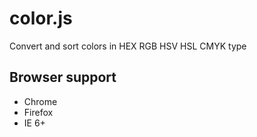 # color.js

Convert and sort colors in HEX RGB HSV HSL CMYK type

## Browser support

* Chrome
* Firefox
* IE 6+
